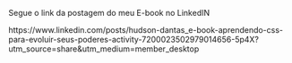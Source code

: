 Segue o link da postagem do meu E-book no LinkedIN
<link> https://www.linkedin.com/posts/hudson-dantas_e-book-aprendendo-css-para-evoluir-seus-poderes-activity-7200023502979014656-5p4X?utm_source=share&utm_medium=member_desktop </link>
